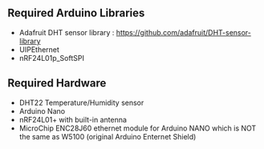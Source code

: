 ## Required Arduino Libraries
- Adafruit DHT sensor library : https://github.com/adafruit/DHT-sensor-library
- UIPEthernet
- nRF24L01p_SoftSPI

## Required Hardware
- DHT22 Temperature/Humidity sensor
- Arduino Nano
- nRF24L01+ with built-in antenna
- MicroChip ENC28J60 ethernet module for Arduino NANO which is NOT the same as W5100 (original Arduino Enternet Shield)
